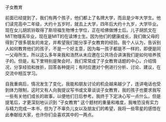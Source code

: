 子女教育

前面已经提到了，我们有两个孩子，他们都上了名牌大学，而且是少年大学生。他们读完高中二年级，大约十五岁时，就去上大学，四年后大约十九岁，大学毕业。现在女儿胡凯铃取得了斯坦福生物博士学位，正在哈佛做博士后。儿子胡凯文在MIT物理系毕业，现在是MIT的在读博士生。因为他们的健康成长，我们做父母的得到了很多朋友的肯定，并希望我们能分享子女教育的经验。我个人认为，告诉别人如何教育他们的孩子，不是一个好主意，因为每一孩子都是不一样的，即便是同一父母所生。所以这么多年来我和浩然从未应邀在公共场合讲演我们是如何培养孩子的。但是，私下里特别是聚会时，我们常常成了子女教育话题的中心，介绍情况，分享经验和挫折，回答各种提问；有时应邀对个例进行分析、讨论、建议，在交流中相互学习。

自我重病后，情况发生了变化，我能和朋友讨论的机会越来越少了，连讲电话也受到体力限制，这时又有人向我提议写书或文章谈谈子女教育，我的孩子也要求我写一些有关他们成长的故事，以便他们日后参考。我终于下定决心写一点什么，但是提笔后，才更深刻地认识到  “子女教育” 这个题材的重量和难度，我唯恐没有实力与精力完成一本书，但为了不辜负儿女以及朋友们的希望，我将一些零星的感悟在此奉献给大家，也许你们会喜欢其中的一两点。
